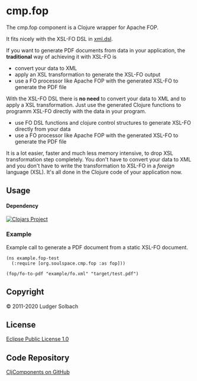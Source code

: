 cmp.fop
=======
The cmp.fop component is a Clojure wrapper for Apache FOP.

It fits nicely with the XSL-FO DSL in [xml.dsl](https://github.com/lsolbach/CljXML).

If you want to generate PDF documents from data in your application, the **traditional** way of achieving it with XSL-FO is
* convert your data to XML
* apply an XSL transformation to generate the XSL-FO output
* use a FO processor like Apache FOP with the generated XSL-FO to generate the PDF file

With the XSL-FO DSL there is **no need** to convert your data to XML and to apply a XSL transformation.
Just use the generated Clojure functions to programm XSL-FO directly with the data in your program.
* use FO DSL functions and clojure control structures to generate XSL-FO directly from your data
* use a FO processor like Apache FOP with the generated XSL-FO to generate the PDF file

It is a lot easier, faster and much less memory intensive, to drop XSL transformation step completely.
You don't have to convert your data to XML and you don't have to write the transformation to XSL-FO
in a *foreign* language (XSL). It's all done in the Clojure code of your application now.

Usage
-----
#### Dependency
[![Clojars Project](https://img.shields.io/clojars/v/org.soulspace.clj/cmp.fop.svg)](https://clojars.org/org.soulspace.clj/cmp.fop)

### Example
Example call to generate a PDF document from a static XSL-FO document.

```
(ns example.fop-test
  (:require [org.soulspace.cmp.fop :as fop]))

(fop/fo-to-pdf "example/fo.xml" "target/test.pdf")
```

Copyright
---------
© 2011-2020 Ludger Solbach

License
-------
[Eclipse Public License 1.0](http://www.eclipse.org/legal/epl-v10.html)

Code Repository
---------------
[CljComponents on GitHub](https://github.com/soulspace-org/cmp.fop)
